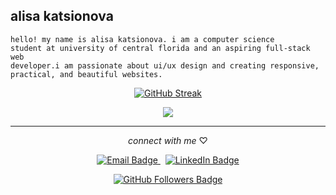 ## alisa katsionova

<code>hello! my name is alisa katsionova. i am a computer science student at university of central florida and an aspiring full-stack web developer.i am passionate about ui/ux design and creating responsive, practical, and beautiful websites.</code>


<p align="center">
  <a href="https://git.io/streak-stats"><img src="https://streak-stats.demolab.com?user=AlisaK13003&hide_border=true&date_format=M%20j%5B%2C%20Y%5D&fire=FFFFFF&background=9E9E9E&stroke=FFC0CB&currStreakNum=FFFFFF&sideNums=FFFFFF&ring=FFC0CB&currStreakLabel=FFFFFF&sideLabels=FFFFFF&dates=EB545400" alt="GitHub Streak"/>
  </a>
</p>
<p align="center">
  <img src="https://github-readme-stats.vercel.app/api/top-langs/?username=AlisaK13003&hide_title=FALSE&layout=compact&title_color=FFC0CB&text_color=ffffff&bg_color=9E9E9E&hide_border=true"/>
</p>


---

<p align="center">
  <i>connect with me </i>♡
</p>
<p align="center">
  <a href="mailto:alisakatsionova@gmail.com">
    <img src="https://img.shields.io/static/v1?label=&message=EMAIL&color=9e9e9e&style=for-the-badge&logo=alwaysdata&logoColor=pink" alt="Email Badge"/>
  </a>
  &nbsp; <!-- This adds space between the two badges -->
  <a href="https://www.linkedin.com/in/alisa-katsionova">
    <img src="https://img.shields.io/badge/-LINKEDIN-9e9e9e?style=for-the-badge&logo=linkedin&logoColor=pink" alt="LinkedIn Badge"/>
  </a>
</p>

<p align="center">
  <a href="https://github.com/AlisaK13003?tab=followers">
    <img src="https://img.shields.io/github/followers/AlisaK13003?label=Follow&labelColor=9e9e9e&logo=github-sponsors&logoColor=pink&color=pink&style=for-the-badge" alt="GitHub Followers Badge"/>
  </a>
</p>

